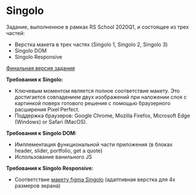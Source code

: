 # Singolo

Задание, выполненное в рамках RS School 2020Q1, и состоящее из трех частей:
* Верстка макета в трех частях (Singolo 1, Singolo 2, Singolo 3)
* Singolo DOM
* Singolo Responsive

[Финальная версия задания](https://alinakutya.github.io/singolo)

__Требования к Singolo:__
* Ключевым моментом является полное соответствие макету. Это достигается совпадением двух изображений при наложении слоя с картинкой поверх готового решения с помощью браузерного расширения Pixel Perfect. 
* Поддержка браузеров: Google Chrome, Mozilla Firefox, Microsoft Edge (Windows) or Safari (MacOS).

__Требования к Singolo DOM:__
* Имплементация функциональной части приложения (в блоках header, slider, portfolio, get a quote)
* Использование ванильного JS

__Требования к Singolo Responsive:__
* Соответствие [макету figma Singolo](https://www.figma.com/file/HfBfQdMpn9X9FMPeocJGis/Singolo) (адаптивная верстка для 4х размеров экрана)
